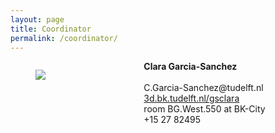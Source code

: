 ```yaml
---
layout: page
title: Coordinator
permalink: /coordinator/
---
```







<div class="columns is-half-desktop">
  <div class="column">
    
<figure class="image is-128x128">
  <img class="is-rounded" src="https://3d.bk.tudelft.nl/gsclara/img/avatar.jpg">
</figure>
  </div>
  <div class="column">
<b>Clara Garcia-Sanchez</b><br><br>
C.Garcia-Sanchez@tudelft.nl<br>
<a href="https://3d.bk.tudelft.nl/gsclara">3d.bk.tudelft.nl/gsclara</a><br>
room BG.West.550 at BK-City<br>
+15 27 82495
    
  </div>
</div>
